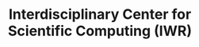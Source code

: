 ---
title: "Interdisciplinary Center for Scientific Computing (IWR)"
url: "https://www.iwr.uni-heidelberg.de/en"
category: "University & Faculty"
--- 